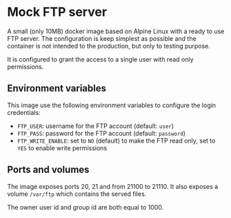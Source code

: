 # Mock FTP server

A small (only 10MB) docker image based on Alpine Linux with a ready to use FTP
server. The configuration is keep simplest as possible and the container is not
intended to the production, but only to testing purpose.

It is configured to grant the access to a single user with read only permissions.

## Environment variables

This image use the following environment variables to configure the login
credentials:

* `FTP_USER`: username for the FTP account (default: `user`)
* `FTP_PASS`: password for the FTP account (default: `password`)
* `FTP_WRITE_ENABLE`: set to `NO` (default) to make the FTP read only, set to
  `YES` to enable write permissions

## Ports and volumes

The image exposes ports 20, 21 and from 21100 to 21110. It also exposes a
volume `/var/ftp` which contains the served files.

The owner user id and group id are both equal to 1000.
